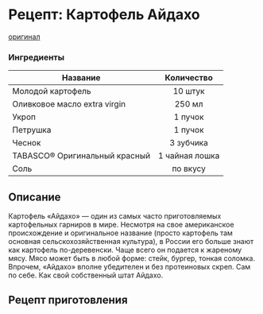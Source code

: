# Рецепт: Картофель Айдахо
[оригинал](https://eda.ru/recepty/osnovnye-blyuda/kartofel-ajdaho-30625)

### Ингредиенты
| Название        			      | Количество    |
| -------------   				  |:-------------:|
| Молодой картофель  			  | 10 штук    	  | 
| Оливковое масло extra virgin 	  | 250 мл 		  |
| Укроп							  | 1 пучок 	  |
| Петрушка           			  | 1 пучок       |
| Чеснок                          | 3 зубчика     |
| TABASCO® Оригинальный красный   | 1 чайная лошка|
| Соль                            | по вкусу      |

## Описание
Картофель «Айдахо» — один из самых часто приготовляемых картофельных гарниров в мире. Несмотря на свое американское происхождение и оригинальное название (просто картофель там основная сельскохозяйственная культура), в России его больше знают как картофель по-деревенски. Чаще всего он подается к жареному мясу. Мясо может быть в любой форме: стейк, бургер, тонкая соломка. Впрочем, «Айдахо» вполне убедителен и без протеиновых скреп. Сам по себе. Как свой собственный штат Айдахо.

## Рецепт приготовления